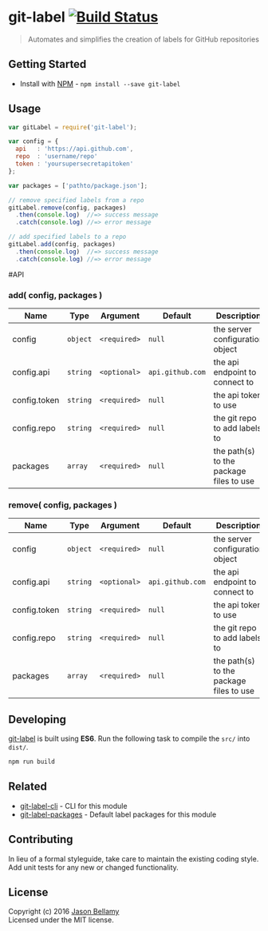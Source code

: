 # git-label [![Build Status](https://travis-ci.org/jasonbellamy/git-label.svg)](https://travis-ci.org/jasonbellamy/git-label)

> Automates and simplifies the creation of labels for GitHub repositories


## Getting Started

- Install with [NPM](https://www.npmjs.org/) - `npm install --save git-label`


## Usage

```javascript
var gitLabel = require('git-label');

var config = {
  api   : 'https://api.github.com',
  repo  : 'username/repo'
  token : 'yoursupersecretapitoken'
};

var packages = ['pathto/package.json'];

// remove specified labels from a repo
gitLabel.remove(config, packages)
  .then(console.log)  //=> success message
  .catch(console.log) //=> error message

// add specified labels to a repo
gitLabel.add(config, packages)
  .then(console.log)  //=> success message
  .catch(console.log) //=> error message
```


#API

### add( config, packages )

Name         | Type     | Argument     | Default          | Description
-------------|----------|--------------|------------------|------------
config       | `object` | `<required>` | `null`           | the server configuration object
config.api   | `string` | `<optional>` | `api.github.com` | the api endpoint to connect to
config.token | `string` | `<required>` | `null`           | the api token to use
config.repo  | `string` | `<required>` | `null`           | the git repo to add labels to
packages     | `array`  | `<required>` | `null`           | the path(s) to the package files to use

### remove( config, packages )

Name         | Type     | Argument     | Default          | Description
-------------|----------|--------------|------------------|------------
config       | `object` | `<required>` | `null`           | the server configuration object
config.api   | `string` | `<optional>` | `api.github.com` | the api endpoint to connect to
config.token | `string` | `<required>` | `null`           | the api token to use
config.repo  | `string` | `<required>` | `null`           | the git repo to add labels to
packages     | `array`  | `<required>` | `null`           | the path(s) to the package files to use


## Developing

[git-label](https://github.com/jasonbellamy/git-label) is built using **ES6**. Run the following task to compile the `src/` into `dist/`.

```bash
npm run build
```


## Related

- [git-label-cli](https://github.com/jasonbellamy/git-label-cli) - CLI for this module
- [git-label-packages](https://github.com/jasonbellamy/git-label-packages) - Default label packages for this module


## Contributing
In lieu of a formal styleguide, take care to maintain the existing coding style. Add unit tests for any new or changed functionality.


## License
Copyright (c) 2016 [Jason Bellamy ](http://jasonbellamy.com)  
Licensed under the MIT license.
